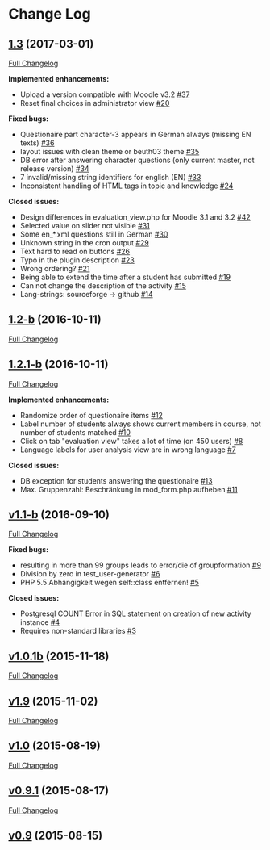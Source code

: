 # Change Log

## [1.3](https://github.com/moodlepeers/moodle-mod_groupformation/tree/v1.3) (2017-03-01)
[Full Changelog](https://github.com/moodlepeers/moodle-mod_groupformation/compare/1.2-b...v1.3)

**Implemented enhancements:**

- Upload a version compatible with Moodle v3.2 [\#37](https://github.com/moodlepeers/moodle-mod_groupformation/issues/37)
- Reset final choices in administrator view [\#20](https://github.com/moodlepeers/moodle-mod_groupformation/issues/20)

**Fixed bugs:**

- Questionaire part character-3 appears in German always \(missing EN texts\) [\#36](https://github.com/moodlepeers/moodle-mod_groupformation/issues/36)
- layout issues with clean theme or beuth03 theme [\#35](https://github.com/moodlepeers/moodle-mod_groupformation/issues/35)
- DB error after answering character questions \(only current master, not release version\) [\#34](https://github.com/moodlepeers/moodle-mod_groupformation/issues/34)
- 7 invalid/missing string identifiers for english \(EN\) [\#33](https://github.com/moodlepeers/moodle-mod_groupformation/issues/33)
- Inconsistent handling of HTML tags in topic and knowledge [\#24](https://github.com/moodlepeers/moodle-mod_groupformation/issues/24)

**Closed issues:**

- Design differences in evaluation\_view.php for Moodle 3.1 and 3.2 [\#42](https://github.com/moodlepeers/moodle-mod_groupformation/issues/42)
- Selected value on slider not visible [\#31](https://github.com/moodlepeers/moodle-mod_groupformation/issues/31)
- Some en\_\*.xml questions still in German [\#30](https://github.com/moodlepeers/moodle-mod_groupformation/issues/30)
- Unknown string in the cron output [\#29](https://github.com/moodlepeers/moodle-mod_groupformation/issues/29)
- Text hard to read on buttons [\#26](https://github.com/moodlepeers/moodle-mod_groupformation/issues/26)
- Typo in the plugin description  [\#23](https://github.com/moodlepeers/moodle-mod_groupformation/issues/23)
- Wrong ordering? [\#21](https://github.com/moodlepeers/moodle-mod_groupformation/issues/21)
- Being able to extend the time after a student has submitted [\#19](https://github.com/moodlepeers/moodle-mod_groupformation/issues/19)
- Can not change the description of the activity [\#15](https://github.com/moodlepeers/moodle-mod_groupformation/issues/15)
- Lang-strings: sourceforge -\> github [\#14](https://github.com/moodlepeers/moodle-mod_groupformation/issues/14)

## [1.2-b](https://github.com/moodlepeers/moodle-mod_groupformation/tree/1.2-b) (2016-10-11)
[Full Changelog](https://github.com/moodlepeers/moodle-mod_groupformation/compare/1.2.1-b...1.2-b)

## [1.2.1-b](https://github.com/moodlepeers/moodle-mod_groupformation/tree/1.2.1-b) (2016-10-11)
[Full Changelog](https://github.com/moodlepeers/moodle-mod_groupformation/compare/v1.1-b...1.2.1-b)

**Implemented enhancements:**

- Randomize order of questionaire items [\#12](https://github.com/moodlepeers/moodle-mod_groupformation/issues/12)
- Label number of students always shows current members in course, not number of students matched [\#10](https://github.com/moodlepeers/moodle-mod_groupformation/issues/10)
- Click on tab "evaluation view" takes a lot of time \(on 450 users\) [\#8](https://github.com/moodlepeers/moodle-mod_groupformation/issues/8)
- Language labels for user analysis view are in wrong language [\#7](https://github.com/moodlepeers/moodle-mod_groupformation/issues/7)

**Closed issues:**

- DB exception for students answering the questionaire  [\#13](https://github.com/moodlepeers/moodle-mod_groupformation/issues/13)
- Max. Gruppenzahl: Beschränkung in mod\_form.php aufheben [\#11](https://github.com/moodlepeers/moodle-mod_groupformation/issues/11)

## [v1.1-b](https://github.com/moodlepeers/moodle-mod_groupformation/tree/v1.1-b) (2016-09-10)
[Full Changelog](https://github.com/moodlepeers/moodle-mod_groupformation/compare/v3.0...v1.1-b)

**Fixed bugs:**

- resulting in more than 99 groups leads to error/die of groupformation [\#9](https://github.com/moodlepeers/moodle-mod_groupformation/issues/9)
- Division by zero in test\_user-generator [\#6](https://github.com/moodlepeers/moodle-mod_groupformation/issues/6)
- PHP 5.5 Abhängigkeit wegen self::class entfernen! [\#5](https://github.com/moodlepeers/moodle-mod_groupformation/issues/5)

**Closed issues:**

- Postgresql COUNT Error in SQL statement on creation of new activity instance [\#4](https://github.com/moodlepeers/moodle-mod_groupformation/issues/4)
- Requires non-standard libraries [\#3](https://github.com/moodlepeers/moodle-mod_groupformation/issues/3)

## [v1.0.1b](https://github.com/moodlepeers/moodle-mod_groupformation/tree/v1.0.1b) (2015-11-18)
[Full Changelog](https://github.com/moodlepeers/moodle-mod_groupformation/compare/v1.9...v1.0.1b)

## [v1.9](https://github.com/moodlepeers/moodle-mod_groupformation/tree/v1.9) (2015-11-02)
[Full Changelog](https://github.com/moodlepeers/moodle-mod_groupformation/compare/v1.0...v1.9)

## [v1.0](https://github.com/moodlepeers/moodle-mod_groupformation/tree/v1.0) (2015-08-19)
[Full Changelog](https://github.com/moodlepeers/moodle-mod_groupformation/compare/v0.9.1...v1.0)

## [v0.9.1](https://github.com/moodlepeers/moodle-mod_groupformation/tree/v0.9.1) (2015-08-17)
[Full Changelog](https://github.com/moodlepeers/moodle-mod_groupformation/compare/v0.9...v0.9.1)

## [v0.9](https://github.com/moodlepeers/moodle-mod_groupformation/tree/v0.9) (2015-08-15)
